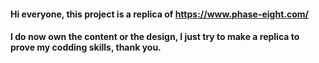 #### Hi everyone, this project is a replica of https://www.phase-eight.com/

#### I do now own the content or the design, I just try to make a replica to prove my codding skills, thank you.